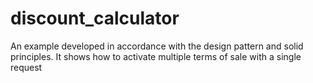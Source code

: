 # discount_calculator
An example developed in accordance with the design pattern and solid principles.
It shows how to activate multiple terms of sale with a single request
